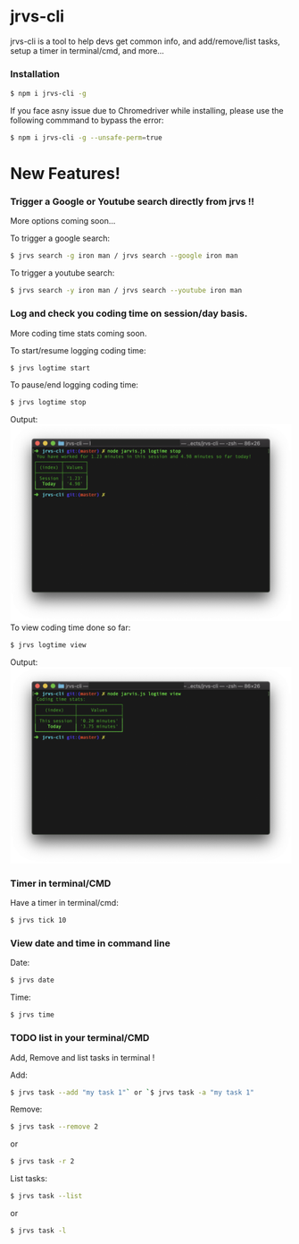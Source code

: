 
# jrvs-cli

jrvs-cli is a tool to help devs get common info, and add/remove/list tasks, setup a timer in terminal/cmd, and more...

### Installation
```sh
$ npm i jrvs-cli -g
```

If you face asny issue due to Chromedriver while installing, please use the following commmand to bypass the error:
```sh
$ npm i jrvs-cli -g --unsafe-perm=true
```

# New Features!


### Trigger a Google or Youtube search directly from jrvs !!
More options coming soon...<br />

To trigger a google search:
```sh
$ jrvs search -g iron man / jrvs search --google iron man
```
To trigger a youtube search:
```sh
$ jrvs search -y iron man / jrvs search --youtube iron man
```

### Log and check you coding time on session/day basis.
More coding time stats coming soon.<br />

To start/resume logging coding time:
```sh
$ jrvs logtime start
```
To pause/end logging coding time:
```sh
$ jrvs logtime stop
```

Output: <br />
<img src="https://raw.githubusercontent.com/krishnakanththammana/mediaContent/master/jrvs-cli/assets/jrvs_logtime_stop.png" width="512">
 <br />
To view coding time done so far:
```sh
$ jrvs logtime view
```

Output: <br />
<img src="https://raw.githubusercontent.com/krishnakanththammana/mediaContent/master/jrvs-cli/assets/jrvs_logtime_view.png" width="512">
 <br />

### Timer in terminal/CMD
Have a timer in terminal/cmd:
```sh
$ jrvs tick 10
```

### View date and time in command line
Date:
```sh
$ jrvs date
```
Time:
```sh
$ jrvs time
```

### TODO list in your terminal/CMD
Add, Remove and list tasks in terminal !

Add:
```sh
$ jrvs task --add "my task 1"` or `$ jrvs task -a "my task 1"
```

Remove:
```sh
$ jrvs task --remove 2
```
or
```sh
$ jrvs task -r 2
```

List tasks:
```sh
$ jrvs task --list
```
or
```sh
$ jrvs task -l
```

